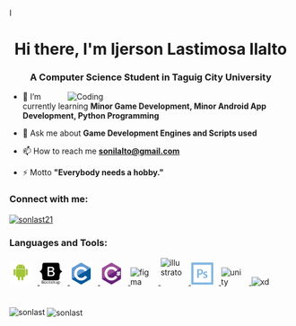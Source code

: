 I<h1 align="center">Hi there, I'm Ijerson Lastimosa Ilalto</h1>
<h3 align="center">A Computer Science Student in Taguig City University</h3>
<img align="right" alt="Coding" width="400" src="https://c.tenor.com/qJ5evVs-_uUAAAAC/coding.gif">


- 🌱 I’m currently learning **Minor Game Development, Minor Android App Development, Python Programming**

- 💬 Ask me about **Game Development Engines and Scripts used**

- 📫 How to reach me **sonilalto@gmail.com**

- ⚡ Motto **"Everybody needs a hobby."**

<h3 align="left">Connect with me:</h3>
<p align="left">

<a href="https://dribbble.com/sonlast21" target="blank"><img align="center" src="https://raw.githubusercontent.com/rahuldkjain/github-profile-readme-generator/master/src/images/icons/Social/dribbble.svg" alt="sonlast21" height="30" width="40" /></a>
</p>

<h3 align="left">Languages and Tools:</h3>
<p align="left"> 
  <a href="https://developer.android.com" target="_blank" rel="noreferrer"> 
    <img src="https://raw.githubusercontent.com/devicons/devicon/master/icons/android/android-original-wordmark.svg" alt="android" width="40" height="40" style="display:inline-block; margin-right: 10px"/> 
  </a> 

  <a href="https://getbootstrap.com" target="_blank" rel="noreferrer"> 
    <img src="https://raw.githubusercontent.com/devicons/devicon/master/icons/bootstrap/bootstrap-plain-wordmark.svg" alt="bootstrap" width="40" height="40" style="display:inline-block; margin-right: 10px"/> 
  </a> 

  <a href="https://www.cprogramming.com/" target="_blank" rel="noreferrer"> 
    <img src="https://raw.githubusercontent.com/devicons/devicon/master/icons/c/c-original.svg" alt="c" width="40" height="40" style="display:inline-block; margin-right: 10px"/> 
  </a> 

  <a href="https://www.w3schools.com/cs/" target="_blank" rel="noreferrer"> 
    <img src="https://raw.githubusercontent.com/devicons/devicon/master/icons/csharp/csharp-original.svg" alt="csharp" width="40" height="40" style="display:inline-block; margin-right: 10px"/> 
  </a>

  <a href="https://www.figma.com/" target="_blank" rel="noreferrer"> 
    <img src="https://www.vectorlogo.zone/logos/figma/figma-icon.svg" alt="figma" width="40" height="40" style="display:inline-block; margin-right: 10px"/> 
  </a> 

  <a href="https://www.adobe.com/in/products/illustrator.html" target="_blank" rel="noreferrer"> 
    <img src="https://www.vectorlogo.zone/logos/adobe_illustrator/adobe_illustrator-icon.svg" alt="illustrator" width="40" height="40" style="display:inline-block; margin-right: 10px"/> 
  </a>

  <a href="https://www.photoshop.com/en" target="_blank" rel="noreferrer"> 
    <img src="https://raw.githubusercontent.com/devicons/devicon/master/icons/photoshop/photoshop-line.svg" alt="photoshop" width="40" height="40" style="display:inline-block; margin-right: 10px"/> 
  </a> 

  <a href="https://unity.com/" target="_blank" rel="noreferrer"> 
    <img src="https://www.vectorlogo.zone/logos/unity3d/unity3d-icon.svg" alt="unity" width="40" height="40" style="display:inline-block; margin-right: 10px"/> 
  </a> 

  <a href="https://www.adobe.com/products/xd.html" target="_blank" rel="noreferrer"> 
    <img src="https://cdn.worldvectorlogo.com/logos/adobe-xd.svg" alt="xd" width="40" height="40" style="display:inline-block; margin-right: 10px"/> 
  </a> 
</p>


<p><img align="left" src="https://github-readme-stats.vercel.app/api/top-langs?username=sonlast&show_icons=true&locale=en&layout=compact" alt="sonlast" /></p>

<p>&nbsp;<img align="center" src="https://github-readme-stats.vercel.app/api?username=sonlast&show_icons=true&locale=en" alt="sonlast" /></p>
